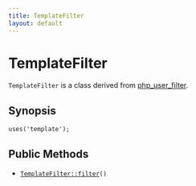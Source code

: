 ```yaml
---
title: TemplateFilter
layout: default
---
```


# TemplateFilter

<code>TemplateFilter</code> is a class derived from <a href="php_user_filter">php_user_filter</a>.

## Synopsis

<pre><code>uses('template');
</code></pre>
## Public Methods

* <code><a href="TemplateFilter%3A%3Afilter">TemplateFilter::filter</a>()</code>

